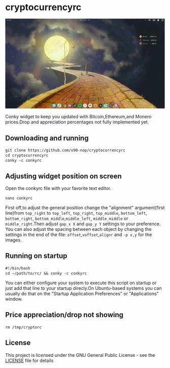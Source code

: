 # cryptocurrencyrc
![Cryptocurrencyrc Preview](https://raw.githubusercontent.com/x90-nop/cryptocurrencyrc/master/images/a2.png)

 Conky widget to keep you updated with Bitcoin,Ethereum,and Monero prices.Drop and appreciation percentages not fully implemented yet.
## Downloading and running
```
git clone https://github.com/x90-nop/cryptocurrencyrc
cd cryptocurrencyrc
conky -c conkyrc
```
## Adjusting widget position on screen
 Open the conkyrc file with your favorite text editor.
```
nano conkyrc
```
 First off,to adjust the general position change the "alignment" argument(first line)from `top_right` to `top_left`, `top_right`, `top_middle`, `bottom_left`, `bottom_right`, `bottom_middle`,`middle_left`, `middle_middle` or `middle_right`.Then adjust `gap_x X` and `gap_y Y` settings to your preference.
 You can also adjust the spacing between each object by changing the settings in the end of the file: `offset`,`voffset`,`alignr` and `-p x,y` for the images.
## Running on startup
```
#!/bin/bash
cd ~/path/to/rc/ && conky -c conkyrc
```
You can either configure your system to execute this script on startup or just add that line to your startup direcly.On Ubuntu-based systems you can usually do that on the "Startup Application Preferences" or "Applications" window.
## Price appreciation/drop not showing
```
rm /tmp/cryptorc
```
## License
This project is licensed under the GNU General Public License - see the [LICENSE](LICENSE) file for details
